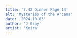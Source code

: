 ```yaml
---
title: '7.42 Dinner Page 14'
alt: 'Mysteries of the Arcana'
date: '2024-10-03'
author: 'J Gray'
artist: 'Keira'
---
```

